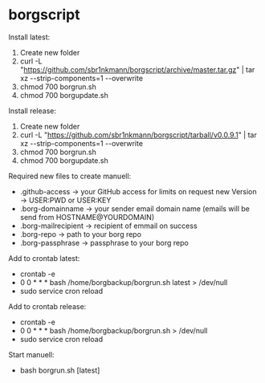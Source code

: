# borgscript

Install latest:

1) Create new folder
2) curl -L "https://github.com/sbr1nkmann/borgscript/archive/master.tar.gz" | tar xz --strip-components=1 --overwrite
3) chmod 700 borgrun.sh
4) chmod 700 borgupdate.sh

Install release:

1) Create new folder
2) curl -L "https://github.com/sbr1nkmann/borgscript/tarball/v0.0.9.1" | tar xz --strip-components=1 --overwrite
3) chmod 700 borgrun.sh
4) chmod 700 borgupdate.sh

Required new files to create manuell:

- .github-access -> your GitHub access for limits on request new Version -> USER:PWD or USER:KEY
- .borg-domainname -> your sender email domain name (emails will be send from HOSTNAME@YOURDOMAIN)
- .borg-mailrecipient -> recipient of emmail on success
- .borg-repo -> path to your borg repo
- .borg-passphrase -> passphrase to your borg repo


Add to crontab latest:

- crontab -e 
- 0 0 * * * bash /home/borgbackup/borgrun.sh latest > /dev/null 
- sudo service cron reload

Add to crontab release:

- crontab -e 
- 0 0 * * * bash /home/borgbackup/borgrun.sh > /dev/null 
- sudo service cron reload


Start manuell:

- bash borgrun.sh [latest]
